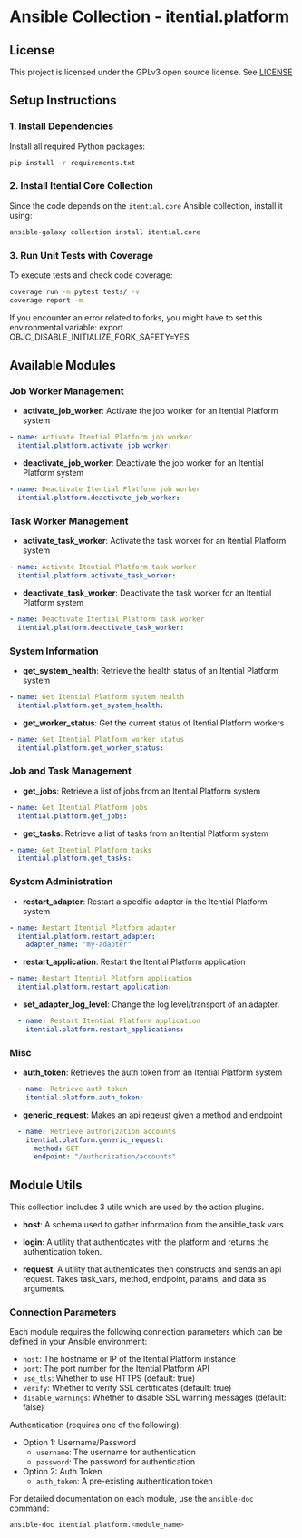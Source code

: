 # Ansible Collection - itential.platform

## License

This project is licensed under the GPLv3 open source license.  See
[LICENSE](LICENSE)

## Setup Instructions

### 1. Install Dependencies

Install all required Python packages:

```bash
pip install -r requirements.txt
```

### 2. Install Itential Core Collection

Since the code depends on the `itential.core` Ansible collection, install it using:

```bash
ansible-galaxy collection install itential.core
```

### 3. Run Unit Tests with Coverage

To execute tests and check code coverage:

```bash
coverage run -m pytest tests/ -v
coverage report -m
```

If you encounter an error related to forks, you might have to set this environmental variable:
export OBJC_DISABLE_INITIALIZE_FORK_SAFETY=YES

## Available Modules

### Job Worker Management

- **activate_job_worker**: Activate the job worker for an Itential Platform system

```yaml
- name: Activate Itential Platform job worker
  itential.platform.activate_job_worker:
```

- **deactivate_job_worker**: Deactivate the job worker for an Itential Platform system

```yaml
- name: Deactivate Itential Platform job worker
  itential.platform.deactivate_job_worker:
```

### Task Worker Management

- **activate_task_worker**: Activate the task worker for an Itential Platform system

```yaml
- name: Activate Itential Platform task worker
  itential.platform.activate_task_worker:
```

- **deactivate_task_worker**: Deactivate the task worker for an Itential Platform system

```yaml
- name: Deactivate Itential Platform task worker
  itential.platform.deactivate_task_worker:
```

### System Information

- **get_system_health**: Retrieve the health status of an Itential Platform system

```yaml
- name: Get Itential Platform system health
  itential.platform.get_system_health:
```

- **get_worker_status**: Get the current status of Itential Platform workers

```yaml
- name: Get Itential Platform worker status
  itential.platform.get_worker_status:
```

### Job and Task Management

- **get_jobs**: Retrieve a list of jobs from an Itential Platform system

```yaml
- name: Get Itential Platform jobs
  itential.platform.get_jobs:
```

- **get_tasks**: Retrieve a list of tasks from an Itential Platform system

```yaml
- name: Get Itential Platform tasks
  itential.platform.get_tasks:
```

### System Administration

- **restart_adapter**: Restart a specific adapter in the Itential Platform system

```yaml
- name: Restart Itential Platform adapter
  itential.platform.restart_adapter:
    adapter_name: "my-adapter"
```

- **restart_application**: Restart the Itential Platform application

```yaml
- name: Restart Itential Platform application
  itential.platform.restart_application:
```

- **set_adapter_log_level**: Change the log level/transport of an adapter.
  
```yaml
  - name: Restart Itential Platform application
    itential.platform.restart_applications:
```

### Misc
- **auth_token**: Retrieves the auth token from an Itential Platform system
  
```yaml
  - name: Retrieve auth token
    itential.platform.auth_token:
```

- **generic_request**: Makes an api reqeust given a method and endpoint
  
```yaml
  - name: Retrieve authorization accounts
    itential.platform.generic_request:
      method: GET
      endpoint: "/authorization/accounts"
```

## Module Utils

This collection includes 3 utils which are used by the action plugins.

- **host**: A schema used to gather information from the ansible_task vars.

- **login**: A utility that authenticates with the platform and returns the authentication token.

- **request**: A utility that authenticates then constructs and sends an api request. Takes task_vars, method, endpoint, params, and data as arguments.

### Connection Parameters

Each module requires the following connection parameters which can be defined in your Ansible environment:

- `host`: The hostname or IP of the Itential Platform instance
- `port`: The port number for the Itential Platform API
- `use_tls`: Whether to use HTTPS (default: true)
- `verify`: Whether to verify SSL certificates (default: true)
- `disable_warnings`: Whether to disable SSL warning messages (default: false)

Authentication (requires one of the following):

- Option 1: Username/Password
  - `username`: The username for authentication
  - `password`: The password for authentication
- Option 2: Auth Token
  - `auth_token`: A pre-existing authentication token

For detailed documentation on each module, use the `ansible-doc` command:

```bash
ansible-doc itential.platform.<module_name>
```
